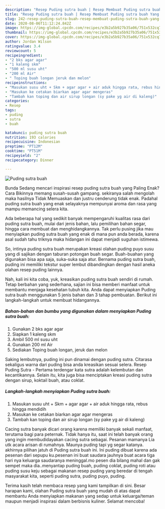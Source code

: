 ```yaml
---
description: "Resep Puding sutra buah | Resep Membuat Puding sutra buah Yang Enak Dan Lezat"
title: "Resep Puding sutra buah | Resep Membuat Puding sutra buah Yang Enak Dan Lezat"
slug: 242-resep-puding-sutra-buah-resep-membuat-puding-sutra-buah-yang-enak-dan-lezat
date: 2020-08-06T11:12:24.842Z
image: https://img-global.cpcdn.com/recipes/e3b2a5b927b35a06/751x532cq70/puding-sutra-buah-foto-resep-utama.jpg
thumbnail: https://img-global.cpcdn.com/recipes/e3b2a5b927b35a06/751x532cq70/puding-sutra-buah-foto-resep-utama.jpg
cover: https://img-global.cpcdn.com/recipes/e3b2a5b927b35a06/751x532cq70/puding-sutra-buah-foto-resep-utama.jpg
author: Jordan Wilson
ratingvalue: 3.4
reviewcount: 5
recipeingredient:
- "2 bks agar agar"
- "1 kaleng skm"
- "500 ml susu uht"
- "200 ml Air"
- " Toping buah longan jeruk dan melon"
recipeinstructions:
- "Masukan susu uht + Skm + agar agar + air aduk hingga rata, rebus hingga mendidih"
- "Masukan ke cetakan biarkan agar agar mengeras"
- "Tambah kan toping dan air sirup longan (sy pake yg air di kaleng)"
categories:
- Resep
tags:
- puding
- sutra
- buah

katakunci: puding sutra buah 
nutrition: 193 calories
recipecuisine: Indonesian
preptime: "PT12M"
cooktime: "PT51M"
recipeyield: "2"
recipecategory: Dinner

---
```



![Puding sutra buah](https://img-global.cpcdn.com/recipes/e3b2a5b927b35a06/751x532cq70/puding-sutra-buah-foto-resep-utama.jpg)

Bunda Sedang mencari inspirasi resep puding sutra buah yang Paling Enak? Cara Bikinnya memang susah-susah gampang. sekiranya salah mengolah maka hasilnya Tidak Memuaskan dan justru cenderung tidak enak. Padahal puding sutra buah yang enak selayaknya mempunyai aroma dan rasa yang mampu memancing selera kita.

Ada beberapa hal yang sedikit banyak mempengaruhi kualitas rasa dari puding sutra buah, mulai dari jenis bahan, lalu pemilihan bahan segar, hingga cara membuat dan menghidangkannya. Tak perlu pusing jika mau menyiapkan puding sutra buah yang enak di mana pun anda berada, karena asal sudah tahu triknya maka hidangan ini dapat menjadi suguhan istimewa.

So, intinya puding sutra buah merupakan kreasi olahan puding puyo susu yang di sajikan dengan taburan potongan buah segar. Buah-buahan yang digunakan bisa apa saja, suka-suka saja atur. Bernama puding sutra buah, puding ini memiliki tekstur super lembut dibandingkan dengan hasil aneka olahan resep puding lainnya.


Nah, kali ini kita coba, yuk, kreasikan puding sutra buah sendiri di rumah. Tetap berbahan yang sederhana, sajian ini bisa memberi manfaat untuk membantu menjaga kesehatan tubuh kita. Anda dapat menyiapkan Puding sutra buah menggunakan 5 jenis bahan dan 3 tahap pembuatan. Berikut ini langkah-langkah untuk membuat hidangannya.

<!--inarticleads1-->

##### Bahan-bahan dan bumbu yang digunakan dalam menyiapkan Puding sutra buah:

1. Gunakan 2 bks agar agar
1. Siapkan 1 kaleng skm
1. Ambil 500 ml susu uht
1. Gunakan 200 ml Air
1. Sediakan  Toping buah longan, jeruk dan melon


Saking lembutnya, puding ini pun dinamai dengan puding sutra. Citarasa sekaligus warna dari puding bisa anda kreasikan sesuai selera. Resep Puding Sutra - Pertama terdengar kata sutra adalah kelembutan dan kecantikannya. Selain itu, kita juga bisa menciptakan kreasi puding sutra dengan sirup, koktail buah, atau coklat. 

<!--inarticleads2-->

##### Langkah-langkah menyiapkan Puding sutra buah:

1. Masukan susu uht + Skm + agar agar + air aduk hingga rata, rebus hingga mendidih
1. Masukan ke cetakan biarkan agar agar mengeras
1. Tambah kan toping dan air sirup longan (sy pake yg air di kaleng)


Cacing sutra banyak dicari orang karena memiliki banyak sekali manfaat, terutama bagi para peternak. Tidak hanya itu, saat ini telah banyak orang yang ingin membudidayakan cacing sutra sebagai. Pesanan mamanya Lia utk acara arisan di rumahnya. Maunya puding tapi yg segar katanya. akhirnya pilihan jatuh di Puding sutra buah ini. Ini puding dibuat karena ada pesenan dari sepupu ku.pesenan ini buat saudara jauhnya buat acara tiga hari nya keluarga saudaranya meninggal.mo pesen dia bilang mahal dan gak sempet maka dia..menyantap puding buah, puding coklat, puding roti atau puding susu keju sebagai makanan resep puding yang beredar di tengah masyarakat kita, seperti puding sutra, puding puyo, puding. 

Terima kasih telah membaca resep yang kami tampilkan di sini. Besar harapan kami, olahan Puding sutra buah yang mudah di atas dapat membantu Anda menyiapkan makanan yang sedap untuk keluarga/teman maupun menjadi inspirasi dalam berbisnis kuliner. Selamat mencoba!
